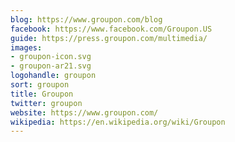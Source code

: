 ```yaml
---
blog: https://www.groupon.com/blog
facebook: https://www.facebook.com/Groupon.US
guide: https://press.groupon.com/multimedia/
images:
- groupon-icon.svg
- groupon-ar21.svg
logohandle: groupon
sort: groupon
title: Groupon
twitter: groupon
website: https://www.groupon.com/
wikipedia: https://en.wikipedia.org/wiki/Groupon
---
```

